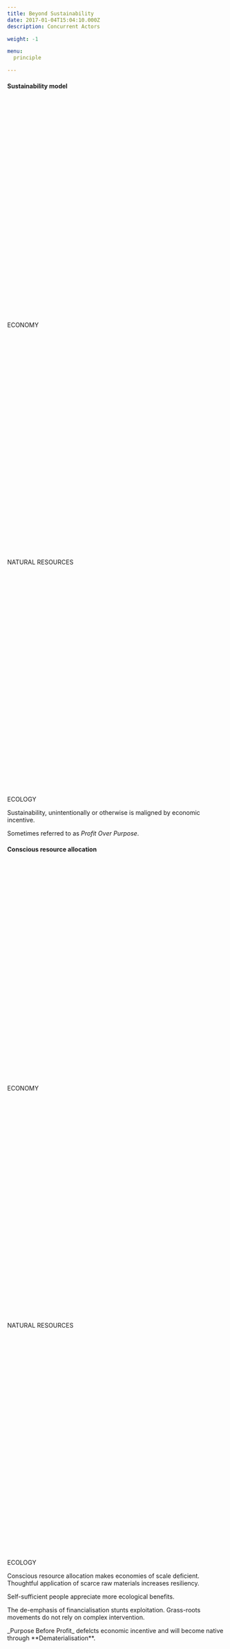 ```yaml
---
title: Beyond Sustainability
date: 2017-01-04T15:04:10.000Z
description: Concurrent Actors

weight: -1

menu:
  principle

---
```



<!--

The&nbsp;Three Actors

Principles of Sufficiency

Three Competing Interactions
Three Principle Interactions

Three Principle Connections

Three Vital Inter-relationships

Three adaptive

Our meta relationship with the environment

We have a call X

relation
fertile
border
margine

What are: "Ecological" "interations" "economic" "natural resources" (as a holistic system)?
https://www.conserve-energy-future.com/human-environmental-interaction-examples.php

Human interactions with our planet depend on an analogy to a pl.

The economy meshes with natural resources, like a gear box, they need to travel without contradiction together, otherwise the car will stall.

the engine is making a noise, maybe we're not changing the gears properly.


economy+natural resources 
car = planet
the engine is making a noise = ecology 
engine = photosynthesis


energy

At the edges x


Compass direction
Align

The Competing Direction

The New Standard
These physical X
Make HEFTS free, reduce the energy that goes into making things and build ... the goals are democratised.

What are material natural resource allocations trying to say?
What is economic stagnation communicating?
What is the climate crisis trying to communicate?
-->


<!--draft: true-->
<!--
#assignment: Conscious resource allocation
#location: Global
#image: /img/DSCN0436-2x.JPG
#subhead: "Conscious resource allocation"
#snippet: https://codepen.io/inspiredlabs/pen/dBxGmM?editors=1100
-->

<!-- {{<flickity src="img/1da1f2-twitter.svg" title="Beginning construction" color="white" selectCell="flkty.selectCell( value, isWrapped, isInstant )" >}} -->

#### Sustainability model


<div class="fl w-100 f8 f6-m f5-l tc mt4 mb4" id=sustainability>
<div class="w-third pr2 fl">
<svg viewBox="0 0 128 128" class="bg-blue br-100 mr-auto ml-auto no-select" alt="">
	<use xlink:href="#op-arrow"></use>
</svg>
<p>ECONOMY</p>
</div>
<div class="w-third f8 f6-m f5-l tc pr1 pl1 fl">
<svg viewBox="0 0 128 128" class="bg-red br-100 mr-auto ml-auto no-select" alt="">
<use xlink:href="#down-arrow"></use>
</svg>
<p>NATURAL RESOURCES</p>
</div>
<div class="w-third f8 f6-m f5-l tc pl2 fl">
<svg viewBox="0 0 128 128" class="bg-red br-100 mr-auto ml-auto no-select" alt="">
<use xlink:href="#down-arrow"></use>
</svg>
<p>ECOLOGY</p>
</div>
</div>
</div>


Sustainability, unintentionally or otherwise is maligned by economic incentive.

Sometimes referred to as _Profit Over Purpose_.

<!--At scale, there is always a way to "game the system".-->

#### Conscious resource allocation


<div class="fl w-100 f8 f6-m f5-l tc mt4 mb4" id=conscious-resource-allocation>
<div class="w-third pr2 fl">
<svg viewBox="0 0 128 128" class="bg-gray br-100 mr-auto ml-auto no-select" alt="">
	<use xlink:href="#croxx"></use>
</svg>
<p>ECONOMY</p>
</div>
<div class="w-third f8 f6-m f5-l tc pr1 pl1 fl">
<svg viewBox="0 0 128 128" class="bg-dark-green br-100 mr-auto ml-auto no-select" alt="">
<use xlink:href="#up-arrow"></use>
</svg>
<p>NATURAL RESOURCES</p>
</div>
<div class="w-third f8 f6-m f5-l tc pl2 fl">
<svg viewBox="0 0 128 128" class="bg-dark-green br-100 mr-auto ml-auto no-select" alt="">
<use xlink:href="#up-arrow"></use>
</svg>
<p>ECOLOGY</p>
</div>
</div>


Conscious resource allocation makes economies of scale deficient. Thoughtful application of scarce raw materials increases resiliency.

Self-sufficient people appreciate more ecological benefits.

The de-emphasis of financialisation stunts exploitation. Grass-roots movements do not rely on complex intervention.

<!--Differing from sustainability--> _Purpose Before Profit_ defelcts economic&nbsp;incentive and will become native through **Dematerialisation**.





